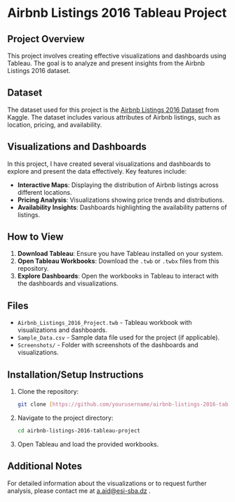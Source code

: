 # Airbnb Listings 2016 Tableau Project

## Project Overview
This project involves creating effective visualizations and dashboards using Tableau. The goal is to analyze and present insights from the Airbnb Listings 2016 dataset.

## Dataset
The dataset used for this project is the [Airbnb Listings 2016 Dataset](https://www.kaggle.com/datasets/alexanderfreberg/airbnb-listings-2016-dataset) from Kaggle. The dataset includes various attributes of Airbnb listings, such as location, pricing, and availability.

## Visualizations and Dashboards
In this project, I have created several visualizations and dashboards to explore and present the data effectively. Key features include:
- **Interactive Maps**: Displaying the distribution of Airbnb listings across different locations.
- **Pricing Analysis**: Visualizations showing price trends and distributions.
- **Availability Insights**: Dashboards highlighting the availability patterns of listings.

## How to View
1. **Download Tableau**: Ensure you have Tableau installed on your system.
2. **Open Tableau Workbooks**: Download the `.twb` or `.twbx` files from this repository.
3. **Explore Dashboards**: Open the workbooks in Tableau to interact with the dashboards and visualizations.

## Files
- `Airbnb_Listings_2016_Project.twb` - Tableau workbook with visualizations and dashboards.
- `Sample_Data.csv` - Sample data file used for the project (if applicable).
- `Screenshots/` - Folder with screenshots of the dashboards and visualizations.

## Installation/Setup Instructions
1. Clone the repository:
   ```bash
   git clone [https://github.com/yourusername/airbnb-listings-2016-tableau-project](https://github.com/abderrahmane-stack/airbnb-listings-2016-tableau-project).git
   ```
2. Navigate to the project directory:
   ```bash
   cd airbnb-listings-2016-tableau-project
   ```
3. Open Tableau and load the provided workbooks.

## Additional Notes
For detailed information about the visualizations or to request further analysis, please contact me at a.aid@esi-sba.dz .
